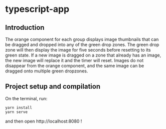 # typescript-app

## Introduction

The orange component for each group displays image thumbnails that can be dragged and dropped into any of the green drop zones. The green drop zone will then display the image for five seconds before resetting to its green state. If a new image is dragged on a zone that already has an image, the new image will replace it and the timer will reset. Images do not disappear from the orange component, and the same image can be dragged onto multiple green dropzones.


## Project setup and compilation

On the terminal, run:

```
yarn install
yarn serve
```
and then open http://localhost:8080 !


